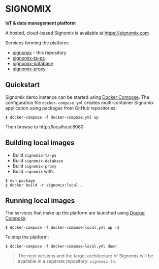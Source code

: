 # SIGNOMIX

**IoT & data management platform**

A hosted, cloud-based Signomix is available at https://signomix.com

Services forming the platform:

- [signomix](https://github.com/signomix/signomix) - this repository
- [signomix-ta-ps](https://github.com/signomix/signomix-ta-ps)
- [signomix-database](https://github.com/signomix/signomix-database)
- [signomix-proxy](https://github.com/signomix/signomix-proxy)

## Quickstart

Signomix demo instance can be started using [Docker Compose](https://docs.docker.com/compose/). The configuration file `docker-compose.yml` creates multi-container Signomix application using packages from GitHub repositories.

```shell
$ docker-compose -f docker-compose.yml up
```

Then browse to http://localhost:8080

## Building local images

- Build `signomix-ta-ps`
- Build `signomix-database`
- Build `signomix-proxy`
- Build `signomix` with:

```
$ mvn package
$ docker build -t signomix:local .
```

## Running local images

The services that make up the platform are launched using [Docker Compose](https://docs.docker.com/compose/):

```
$ docker-compose -f docker-compose-local.yml up -d
```

To stop the platform:

```
$ docker-compose -f docker-compose-local.yml down
```

> The next versions and the target architecture of Signomix will be available in a separate repository: `signomix-ta`.

